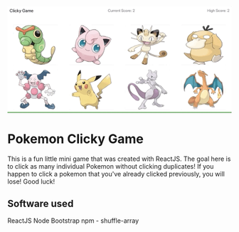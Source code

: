 ![](clickygamegif.gif)

# Pokemon Clicky Game
This is a fun little mini game that was created with ReactJS. The goal here is to click as many individual Pokemon without clicking duplicates! If you happen to click a pokemon that you've already clicked previously, you will lose! Good luck!

## Software used
ReactJS
Node
Bootstrap
npm - shuffle-array